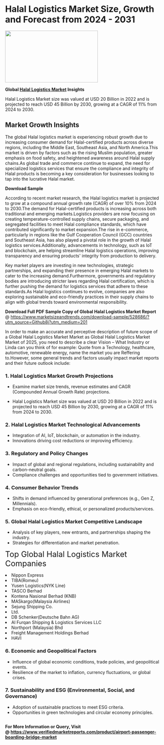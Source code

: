<H1>Halal Logistics Market Size, Growth and Forecast from 2024 - 2031</H1><img class="aligncenter size-medium wp-image-584254" src="https://thirdeyenews.in/wp-content/uploads/2024/09/Global-Market-Research-300x168.jpeg" alt="" width="300" height="168" /><p><strong>Global&nbsp;<a href="https://www.marketsizeandtrends.com/download-sample/528686/?utm_source=Github8j?utm_medium=201">Halal Logistics Market</a> Insights</strong></p><p>Halal Logistics Market size was valued at USD 20 Billion in 2022 and is projected to reach USD 45 Billion by 2030, growing at a CAGR of 11% from 2024 to 2030.</p><p><h2>Market Growth Insights</h2> <p>The global Halal logistics market is experiencing robust growth due to increasing consumer demand for Halal-certified products across diverse regions, including the Middle East, Southeast Asia, and North America.This market is driven by factors such as the rising Muslim population, greater emphasis on food safety, and heightened awareness around Halal supply chains.As global trade and commerce continue to expand, the need for specialized logistics services that ensure the compliance and integrity of Halal products is becoming a key consideration for businesses looking to tap into the lucrative Halal market.</p> <p><strong>Download Sample</strong></p> <p>According to recent market research, the Halal logistics market is projected to grow at a compound annual growth rate (CAGR) of over 10% from 2024 to 2030.The demand for Halal-certified products is increasing across both traditional and emerging markets.Logistics providers are now focusing on creating temperature-controlled supply chains, secure packaging, and segregated facilities to meet Halal compliance standards, which have contributed significantly to market expansion.The rise in e-commerce, particularly in regions like the Gulf Cooperation Council (GCC) countries and Southeast Asia, has also played a pivotal role in the growth of Halal logistics services.Additionally, advancements in technology, such as IoT and blockchain, are helping streamline Halal logistics operations, improving transparency and ensuring products' integrity from production to delivery.</p> <p>Key market players are investing in new technologies, strategic partnerships, and expanding their presence in emerging Halal markets to cater to the increasing demand.Furthermore, governments and regulatory bodies are introducing stricter laws regarding Halal certification, which is further pushing the demand for logistics services that adhere to these standards.As Halal logistics continues to evolve, companies are also exploring sustainable and eco-friendly practices in their supply chains to align with global trends toward environmental responsibility.</p> <p><span class=""><strong>Download Full PDF Sample Copy of Global Halal Logistics Market Report</strong> @ <a href="https://www.marketsizeandtrends.com/download-sample/528686/?utm_source=Github8j?utm_medium=201" target="_blank">https://www.marketsizeandtrends.com/download-sample/528686/?utm_source=Github8j?utm_medium=201</a></span></p><p>In order to make an accurate and perceptive description of future scope of a Global&nbsp;Halal Logistics Market Market as Global&nbsp;Halal Logistics Market Market of 2025, you need to describe a clear Vision &ndash; What Industry or Linda can you think of for example: Quote from a Technology, healthcare, automotive, renewable energy, name the market you are Reffering to.However, some general trends and factors usually impact market reports and their future outlook include:</p><h3>1.&nbsp;<strong>Halal Logistics Market Growth Projections</strong></h3><ul><li>Examine market size trends, revenue estimates and CAGR (Compounded Annual Growth Rate) projections.</li><li><p>Halal Logistics Market size was valued at USD 20 Billion in 2022 and is projected to reach USD 45 Billion by 2030, growing at a CAGR of 11% from 2024 to 2030.</p></li></ul><h3>2.&nbsp;<strong>Halal Logistics Market Technological Advancements</strong></h3><ul><li>Integration of AI, IoT, blockchain, or automation in the industry.</li><li>Innovations driving cost reductions or improving efficiency.</li></ul><h3>3.&nbsp;<strong>Regulatory and Policy Changes</strong></h3><ul><li>Impact of global and regional regulations, including sustainability and carbon-neutral goals.</li><li>Compliance challenges and opportunities tied to government initiatives.</li></ul><h3>4.&nbsp;<strong>Consumer Behavior Trends</strong></h3><ul><li>Shifts in demand influenced by generational preferences (e.g., Gen Z, Millennials).</li><li>Emphasis on eco-friendly, ethical, or personalized products/services.</li></ul><h3>5.&nbsp;<strong>Global Halal Logistics Market Competitive Landscape</strong></h3><ul><li>Analysis of key players, new entrants, and partnerships shaping the industry.</li><li>Strategies for differentiation and market penetration.</li></ul><p data-pm-slice="1 1 []"><span style="color: inherit; font-family: inherit; font-size: 25px;">Top Global Halal Logistics Market Companies</span></p><div class="" data-test-id=""><p><li>Nippon Express</li><li> TIBA(Romeu)</li><li> Yusen Logistics(NYK Line)</li><li> TASCO Berhad</li><li> Kontena Nasional Berhad (KNB)</li><li> MASkargo(Malaysia Airlines)</li><li> Sejung Shipping Co.</li><li>Ltd.</li><li> DB Schenker(Deutsche Bahn AG)</li><li> Al Furqan Shipping & Logistics Services LLC</li><li> Northport (Malaysia) Bhd</li><li> Freight Management Holdings Berhad</li><li> HAVI</li></p></div><h3>6.&nbsp;<strong>Economic and Geopolitical Factors</strong></h3><ul><li>Influence of global economic conditions, trade policies, and geopolitical events.</li><li>Resilience of the market to inflation, currency fluctuations, or global crises.</li></ul><h3>7.&nbsp;<strong>Sustainability and ESG (Environmental, Social, and Governance)</strong></h3><ul><li>Adoption of sustainable practices to meet ESG criteria.</li><li>Opportunities in green technologies and circular economy principles.</li></ul><h2><strong style="font-size: 14px;">For More Information or Query, Visit @&nbsp;</strong><a style="background-color: #ffffff; font-size: 14px;" href="https://www.marketsizeandtrends.com/report/halal-logistics-market/" target="_blank">https://www.verifiedmarketreports.com/product/airport-passenger-boarding-bridge-market</a></h2>